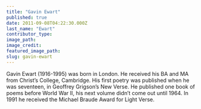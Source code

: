 ```yaml
---
title: "Gavin Ewart"
published: true
date: 2011-09-08T04:22:30.000Z
last_name: "Ewart"
contributor_type:
image_path:
image_credit:
featured_image_path:
slug: gavin-ewart
---
```


Gavin Ewart (1916-1995) was born in London. He received his BA and MA from Christ’s College, Cambridge. His first poetry was published when he was seventeen, in Geoffrey Grigson’s New Verse. He published one book of poems before World War II, his next volume didn’t come out until 1964. In 1991 he received the Michael Braude Award for Light Verse.

